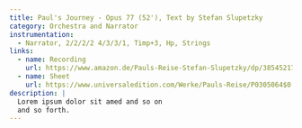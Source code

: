 ```yaml
---
title: Paul's Journey - Opus 77 (52'), Text by Stefan Slupetzky
category: Orchestra and Narrator
instrumentation:
  - Narrator, 2/2/2/2 4/3/3/1, Timp+3, Hp, Strings
links:
  - name: Recording
    url: https://www.amazon.de/Pauls-Reise-Stefan-Slupetzky/dp/3854521715
  - name: Sheet
    url: https://www.universaledition.com/Werke/Pauls-Reise/P0305064$0
description: |
  Lorem ipsum dolor sit amed and so on
  and so forth.
---
```

